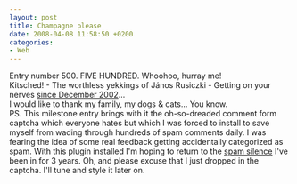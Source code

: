 ```yaml
---
layout: post
title: Champagne please
date: 2008-04-08 11:58:50 +0200
categories:
- Web
---
```

<p>Entry number 500. FIVE HUNDRED. Whoohoo, hurray me!<br />
Kitsched! - The worthless yekkings of J&aacute;nos Rusiczki - Getting on your nerves <a href="http://www.rusiczki.net/blog/archives/2002/12/20/restart">since December 2002</a>...<br />
I would like to thank my family, my dogs & cats... You know.<br />
PS. This milestone entry brings with it the oh-so-dreaded comment form captcha which everyone hates but which I was forced to install to save myself from wading through hundreds of spam comments daily. I was fearing the idea of some real feedback getting accidentally categorized as spam. With this plugin installed I'm hoping to return to the <a href="http://www.rusiczki.net/blog/archives/2008/04/03/all_was_well_in_spamland">spam silence</a> I've been in for 3 years. Oh, and please excuse that I just dropped in the captcha. I'll tune and style it later on.</p>
